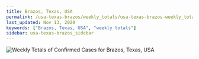 ```yaml
---
title: Brazos, Texas, USA
permalink: /usa-texas-brazos/weekly_totals/usa-texas-brazos-weekly_totals.html
last_updated: Nov 13, 2020
keywords: ["Brazos, Texas, USA", "weekly totals"]
sidebar: usa-texas-brazos_sidebar
---
```


![Weekly Totals of Confirmed Cases for Brazos, Texas, USA](/covid_tracker/images/graphs/usa-texas-brazos-weekly_totals_graph.png)
